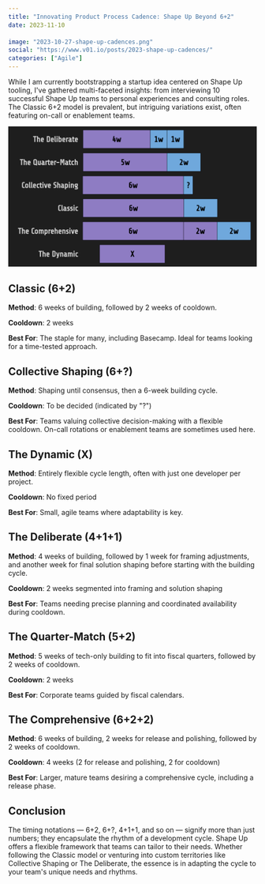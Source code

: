 ```yaml
---
title: "Innovating Product Process Cadence: Shape Up Beyond 6+2"
date: 2023-11-10

image: "2023-10-27-shape-up-cadences.png"
social: "https://www.v01.io/posts/2023-shape-up-cadences/"
categories: ["Agile"]
---
```


While I am currently bootstrapping a startup idea centered on Shape Up tooling, I've gathered multi-faceted insights: from interviewing 10 successful Shape Up teams to personal experiences and consulting roles. The Classic 6+2 model is prevalent, but intriguing variations exist, often featuring on-call or enablement teams.

![](2023-10-27-shape-up-cadences.svg)

## Classic (6+2)

**Method**: 6 weeks of building, followed by 2 weeks of cooldown.

**Cooldown**: 2 weeks

**Best For**: The staple for many, including Basecamp. Ideal for teams looking for a time-tested approach.

## Collective Shaping (6+?)

**Method**: Shaping until consensus, then a 6-week building cycle.

**Cooldown**: To be decided (indicated by "?")

**Best For**: Teams valuing collective decision-making with a flexible cooldown. On-call rotations or enablement teams are sometimes used here.

## The Dynamic (X)

**Method**: Entirely flexible cycle length, often with just one developer per project.

**Cooldown**: No fixed period

**Best For**: Small, agile teams where adaptability is key.

## The Deliberate (4+1+1)

**Method**: 4 weeks of building, followed by 1 week for framing adjustments, and another week for final solution shaping before starting with the building cycle.

**Cooldown**: 2 weeks segmented into framing and solution shaping

**Best For**: Teams needing precise planning and coordinated availability during cooldown.

## The Quarter-Match (5+2)

**Method**: 5 weeks of tech-only building to fit into fiscal quarters, followed by 2 weeks of cooldown.

**Cooldown**: 2 weeks

**Best For**: Corporate teams guided by fiscal calendars.

## The Comprehensive (6+2+2)

**Method**: 6 weeks of building, 2 weeks for release and polishing, followed by 2 weeks of cooldown.

**Cooldown**: 4 weeks (2 for release and polishing, 2 for cooldown)

**Best For**: Larger, mature teams desiring a comprehensive cycle, including a release phase.

## Conclusion

The timing notations — 6+2, 6+?, 4+1+1, and so on — signify more than just numbers; they encapsulate the rhythm of a development cycle. Shape Up offers a flexible framework that teams can tailor to their needs. Whether following the Classic model or venturing into custom territories like Collective Shaping or The Deliberate, the essence is in adapting the cycle to your team's unique needs and rhythms.
